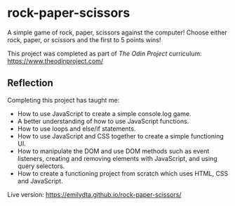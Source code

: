 # rock-paper-scissors

A simple game of rock, paper, scissors against the computer!
Choose either rock, paper, or scissors and the first to 5 points wins!

This project was completed as part of <em>The Odin Project</em> curriculum: https://www.theodinproject.com/


<h2>Reflection</h2>

Completing this project has taught me:
- How to use JavaScript to create a simple console.log game.
- A better understanding of how to use JavaScript functions.
- How to use loops and else/if statements.
- How to use JavaScript and CSS together to create a simple functioning UI.
- How to manipulate the DOM and use DOM methods such as event listeners, creating and removing elements with JavaScript, and using query selectors.
- How to create a functioning project from scratch which uses HTML, CSS and JavaScript.

Live version: https://emilydta.github.io/rock-paper-scissors/
